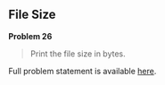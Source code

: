 File Size
---------

**Problem 26**

> Print the file size in bytes.

Full problem statement is available [here][mirror].

[mirror]: https://github.com/rdtsc/codeeval-problem-statements/tree/master/easy/026-file-size/
          "View Problem Statement Mirror"
